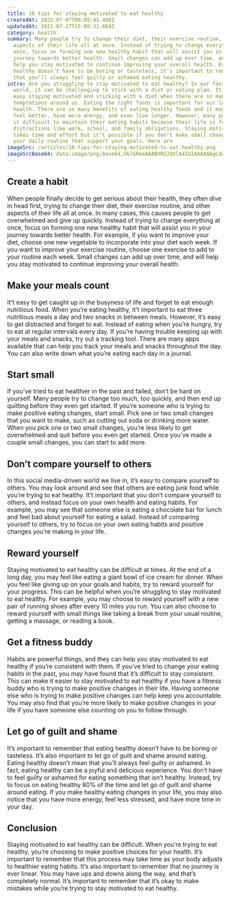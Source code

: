 ```yaml
---
title: 10 tips for staying motivated to eat healthy
createdAt: 2022-07-07T06:05:41.498Z
updatedAt: 2022-07-17T15:00:31.669Z
category: health
summary: Many people try to change their diet, their exercise routine, and other
  aspects of their life all at once. Instead of trying to change everything at
  once, focus on forming one new healthy habit that will assist you in your
  journey towards better health. Small changes can add up over time, and will
  help you stay motivated to continue improving your overall health. Eating
  healthy doesn’t have to be boring or tasteless, it’s important to remember
  that you’ll always feel guilty or ashamed eating healthy.
intro: Are you struggling to stay motivated to eat healthy? In our fast-paced
  world, it can be challenging to stick with a diet or eating plan. It’t not
  easy staying motivated and sticking with a diet when there are so many
  temptations around us. Eating the right foods is important for our long-term
  health. There are so many benefits of eating healthy foods and it may help you
  feel better, have more energy, and even live longer. However, many people find
  it difficult to maintain their eating habits because their life is full of
  distractions like work, school, and family obligations. Staying motivated
  takes time and effort but it’t possible if you don’t make small changes in
  your daily routine that support your goals. Here are
imageSrc: /articles/10-tips-for-staying-motivated-to-eat-healthy.png
imageSrcBase64: data:image/png;base64,UklGRm4AAABXRUJQVlA4IGIAAAAQAgCdASoKAAoAAUAmJYwCdADdk9KJbUIAAP3GBEm+L3l19LSGV//+NMcJHaCzXZK+WYo9ryvm6e+Iz2/Os2T2lyoP3f9YqdM4n7uk8rf3C9XkAbbJHT+58vdgFLPcpgAAAA==
---
```


## Create a habit

When people finally decide to get serious about their health, they often dive in head first, trying to change their diet, their exercise routine, and other aspects of their life all at once. In many cases, this causes people to get overwhelmed and give up quickly. Instead of trying to change everything at once, focus on forming one new healthy habit that will assist you in your journey towards better health. For example, if you want to improve your diet, choose one new vegetable to incorporate into your diet each week. If you want to improve your exercise routine, choose one exercise to add to your routine each week. Small changes can add up over time, and will help you stay motivated to continue improving your overall health.

## Make your meals count

It’t easy to get caught up in the busyness of life and forget to eat enough nutritious food. When you’re eating healthy, it’t important to eat three nutritious meals a day and two snacks in between meals. However, it’s easy to get distracted and forget to eat. Instead of eating when you’re hungry, try to eat at regular intervals every day. If you’re having trouble keeping up with your meals and snacks, try out a tracking tool. There are many apps available that can help you track your meals and snacks throughout the day. You can also write down what you’re eating each day in a journal.

## Start small

If you’ve tried to eat healthier in the past and failed, don’t be hard on yourself. Many people try to change too much, too quickly, and then end up quitting before they even get started. If you’re someone who is trying to make positive eating changes, start small. Pick one or two small changes that you want to make, such as cutting out soda or drinking more water. When you pick one or two small changes, you’re less likely to get overwhelmed and quit before you even get started. Once you’ve made a couple small changes, you can start to add more.

## Don’t compare yourself to others

In this social media-driven world we live in, it’s easy to compare yourself to others. You may look around and see that others are eating junk food while you’re trying to eat healthy. It’t important that you don’t compare yourself to others, and instead focus on your own health and eating habits. For example, you may see that someone else is eating a chocolate bar for lunch and feel bad about yourself for eating a salad. Instead of comparing yourself to others, try to focus on your own eating habits and positive changes you’re making in your life.

## Reward yourself

Staying motivated to eat healthy can be difficult at times. At the end of a long day, you may feel like eating a giant bowl of ice cream for dinner. When you feel like giving up on your goals and habits, try to reward yourself for your progress. This can be helpful when you’re struggling to stay motivated to eat healthy. For example, you may choose to reward yourself with a new pair of running shoes after every 10 miles you run. You can also choose to reward yourself with small things like taking a break from your usual routine, getting a massage, or reading a book.

## Get a fitness buddy

Habits are powerful things, and they can help you stay motivated to eat healthy if you’re consistent with them. If you’ve tried to change your eating habits in the past, you may have found that it’s difficult to stay consistent. This can make it easier to stay motivated to eat healthy if you have a fitness buddy who is trying to make positive changes in their life. Having someone else who is trying to make positive changes can help keep you accountable. You may also find that you’re more likely to make positive changes in your life if you have someone else counting on you to follow through.

## Let go of guilt and shame

It’s important to remember that eating healthy doesn’t have to be boring or tasteless. It’s also important to let go of guilt and shame around eating. Eating healthy doesn’t mean that you’ll always feel guilty or ashamed. In fact, eating healthy can be a joyful and delicious experience. You don’t have to feel guilty or ashamed for eating something that isn’t healthy. Instead, try to focus on eating healthy 80% of the time and let go of guilt and shame around eating. If you make healthy eating changes in your life, you may also notice that you have more energy, feel less stressed, and have more time in your day.

## Conclusion

Staying motivated to eat healthy can be difficult. When you’re trying to eat healthy, you’re choosing to make positive choices for your health. It’s important to remember that this process may take time as your body adjusts to healthier eating habits. It’s also important to remember that no journey is ever linear. You may have ups and downs along the way, and that’s completely normal. It’s important to remember that it’s okay to make mistakes while you’re trying to stay motivated to eat healthy.
